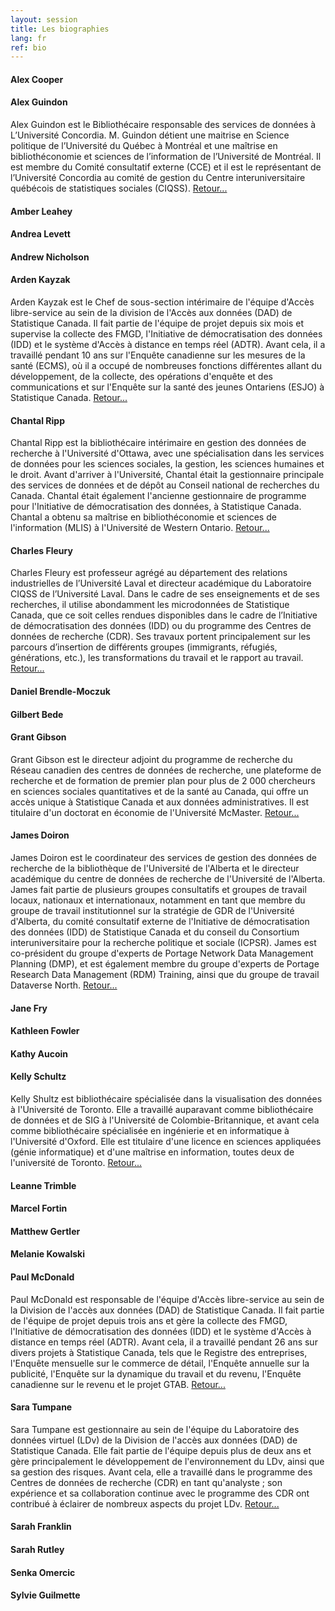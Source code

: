 ```yaml
---
layout: session
title: Les biographies
lang: fr
ref: bio
---
```

#### **Alex Cooper**

#### **Alex Guindon**

Alex Guindon est le Bibliothécaire responsable des services de données à L’Université Concordia. M. Guindon détient une maitrise en Science politique de l’Université du Québec à Montréal et une  maîtrise en bibliothéconomie et sciences de l’information de l’Université de Montréal. Il est membre du Comité consultatif externe (CCE) et il est le représentant de l’Université Concordia au comité de gestion du Centre interuniversitaire québécois de statistiques sociales (CIQSS). [Retour...](/fr/1-pumf)

#### **Amber Leahey**

#### **Andrea Levett**

#### **Andrew Nicholson**

#### **Arden Kayzak**

Arden Kayzak est le Chef de sous-section intérimaire de l'équipe d'Accès libre-service au sein de la division de l'Accès aux données (DAD) de Statistique Canada.  Il fait partie de l'équipe de projet depuis six mois et supervise la collecte des FMGD, l'Initiative de démocratisation des données (IDD) et le système d'Accès à distance en temps réel (ADTR). Avant cela, il a travaillé pendant 10 ans sur l'Enquête canadienne sur les mesures de la santé (ECMS), où il a occupé de nombreuses fonctions différentes allant du développement, de la collecte, des opérations d'enquête et des communications et sur l'Enquête sur la santé des jeunes Ontariens (ESJO) à Statistique Canada. [Retour...](/fr/0-dli-update)

#### **Chantal Ripp**

Chantal Ripp est la bibliothécaire intérimaire en gestion des données de recherche à l'Université d'Ottawa, avec une spécialisation dans les services de données pour les sciences sociales, la gestion, les sciences humaines et le droit. Avant d'arriver à l'Université, Chantal était la gestionnaire principale des services de données et de dépôt au Conseil national de recherches du Canada. Chantal était également l'ancienne gestionnaire de programme pour l'Initiative de démocratisation des données, à Statistique Canada. Chantal a obtenu sa maîtrise en bibliothéconomie et sciences de l'information (MLIS) à l'Université de Western Ontario. [Retour...](/fr/2-lightning)

#### **Charles Fleury**

Charles Fleury est professeur agrégé au département des relations industrielles de l’Université Laval et directeur académique du Laboratoire CIQSS de l’Université Laval. Dans le cadre de ses enseignements et de ses recherches, il utilise abondamment les microdonnées de Statistique Canada, que ce soit celles rendues disponibles dans le cadre de l’Initiative de démocratisation des données (IDD) ou du programme des Centres de données de recherche (CDR). Ses travaux portent principalement sur les parcours d’insertion de différents groupes (immigrants, réfugiés, générations, etc.), les transformations du travail et le rapport au travail. [Retour...](/fr/1-pumf)

#### **Daniel Brendle-Moczuk**

#### **Gilbert Bede**

#### **Grant Gibson**

Grant Gibson est le directeur adjoint du programme de recherche du Réseau canadien des centres de données de recherche, une plateforme de recherche et de formation de premier plan pour plus de 2 000 chercheurs en sciences sociales quantitatives et de la santé  au Canada, qui offre un accès unique à Statistique Canada et aux données administratives. Il est titulaire d'un doctorat en économie de l'Université McMaster. [Retour...](/fr/1-pumf)

#### **James Doiron**

James Doiron est le coordinateur des services de gestion des données de recherche de la bibliothèque de l'Université de l'Alberta et le directeur académique du centre de données de recherche de l'Université de l'Alberta. James fait partie de plusieurs groupes consultatifs et groupes de travail locaux, nationaux et internationaux, notamment en tant que membre du groupe de travail institutionnel sur la stratégie de GDR de l'Université d'Alberta, du comité consultatif externe de l'Initiative de démocratisation des données (IDD) de Statistique Canada et du conseil du Consortium interuniversitaire pour la recherche politique et sociale (ICPSR). James est co-président du groupe d'experts de Portage Network Data Management Planning (DMP), et est également membre du groupe d'experts de Portage Research Data Management (RDM) Training, ainsi que du groupe de travail Dataverse North. [Retour...](/fr/2-dmp)

#### **Jane Fry**

#### **Kathleen Fowler**

#### **Kathy Aucoin**

#### **Kelly Schultz**

Kelly Shultz est bibliothécaire spécialisée dans la visualisation des données à l'Université de Toronto. Elle a travaillé auparavant comme bibliothécaire de données et de SIG à l'Université de Colombie-Britannique, et avant cela comme bibliothécaire spécialisée en ingénierie et en informatique à l'Université d'Oxford. Elle est titulaire d'une licence en sciences appliquées (génie informatique) et d'une maîtrise en information, toutes deux de l'université de Toronto. [Retour...](/fr/workshop)

#### **Leanne Trimble**

#### **Marcel Fortin**

#### **Matthew Gertler**

#### **Melanie Kowalski**

#### **Paul McDonald**

Paul McDonald est responsable de l'équipe d'Accès libre-service au sein de la Division de l'accès aux données (DAD) de Statistique Canada.  Il fait partie de l'équipe de projet depuis trois ans et gère la collecte des FMGD, l'Initiative de démocratisation des données (IDD) et le système d'Accès à distance en temps réel (ADTR). Avant cela, il a travaillé pendant 26 ans sur divers projets à Statistique Canada, tels que le Registre des entreprises, l'Enquête mensuelle sur le commerce de détail, l'Enquête annuelle sur la publicité, l'Enquête sur la dynamique du travail et du revenu, l'Enquête canadienne sur le revenu et le projet GTAB. [Retour...](/fr/1-pumf)

#### **Sara Tumpane**

Sara Tumpane est gestionnaire au sein de l'équipe du Laboratoire des données virtuel (LDv) de la Division de l'accès aux données (DAD) de Statistique Canada.  Elle fait partie de l'équipe depuis plus de deux ans et gère principalement le développement de l'environnement du LDv, ainsi que sa gestion des risques. Avant cela, elle a travaillé dans le programme des Centres de données de recherche (CDR) en tant qu'analyste ; son expérience et sa collaboration continue avec le programme des CDR ont contribué à éclairer de nombreux aspects du projet LDv. [Retour...](/fr/1-pumf)

#### **Sarah Franklin**

#### **Sarah Rutley**

#### **Senka Omercic**

#### **Sylvie Guilmette**  
